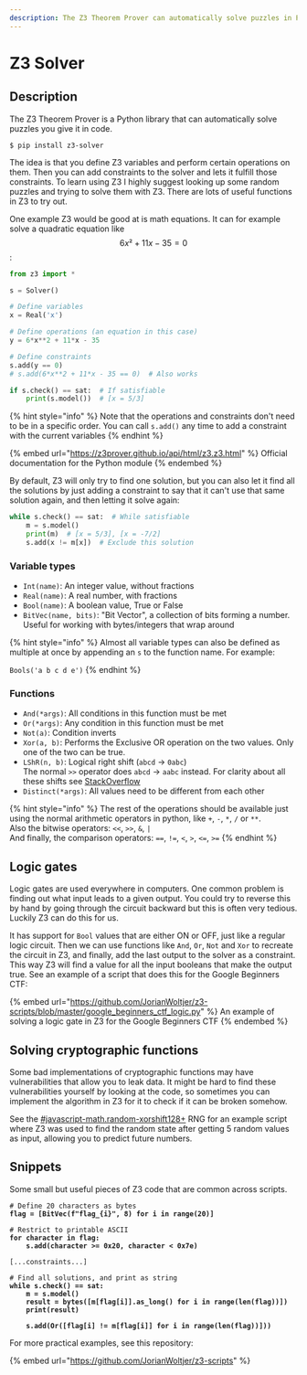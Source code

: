 ```yaml
---
description: The Z3 Theorem Prover can automatically solve puzzles in Python
---
```


# Z3 Solver

## Description

The Z3 Theorem Prover is a Python library that can automatically solve puzzles you give it in code.&#x20;

```shell-session
$ pip install z3-solver
```

The idea is that you define Z3 variables and perform certain operations on them. Then you can add constraints to the solver and lets it fulfill those constraints. To learn using Z3 I highly suggest looking up some random puzzles and trying to solve them with Z3. There are lots of useful functions in Z3 to try out.&#x20;

One example Z3 would be good at is math equations. It can for example solve a quadratic equation like $$6x² + 11x - 35 = 0$$:

```python
from z3 import *

s = Solver()

# Define variables
x = Real('x')

# Define operations (an equation in this case)
y = 6*x**2 + 11*x - 35

# Define constraints
s.add(y == 0)
# s.add(6*x**2 + 11*x - 35 == 0)  # Also works

if s.check() == sat:  # If satisfiable
    print(s.model())  # [x = 5/3]
```

{% hint style="info" %}
Note that the operations and constraints don't need to be in a specific order. You can call `s.add()` any time to add a constraint with the current variables
{% endhint %}

{% embed url="https://z3prover.github.io/api/html/z3.z3.html" %}
Official documentation for the Python module
{% endembed %}

By default, Z3 will only try to find one solution, but you can also let it find all the solutions by just adding a constraint to say that it can't use that same solution again, and then letting it solve again:

```python
while s.check() == sat:  # While satisfiable
    m = s.model()
    print(m)  # [x = 5/3], [x = -7/2]
    s.add(x != m[x])  # Exclude this solution
```

### Variable types

* `Int(name)`: An integer value, without fractions
* `Real(name)`: A real number, with fractions
* `Bool(name)`: A boolean value, True or False
* `BitVec(name, bits)`: "Bit Vector", a collection of bits forming a number. Useful for working with bytes/integers that wrap around

{% hint style="info" %}
Almost all variable types can also be defined as multiple at once by appending an `s` to the function name. For example:

`Bools('a b c d e')`
{% endhint %}

### Functions

* `And(*args)`: All conditions in this function must be met
* `Or(*args)`: Any condition in this function must be met
* `Not(a)`: Condition inverts
* `Xor(a, b)`: Performs the Exclusive OR operation on the two values. Only one of the two can be true.&#x20;
* `LShR(n, b)`: Logical right shift (`abcd` -> `0abc`)\
  The normal `>>` operator does `abcd` -> `aabc` instead. For clarity about all these shifts see [StackOverflow](https://stackoverflow.com/a/44695162/10508498)
* `Distinct(*args)`: All values need to be different from each other

{% hint style="info" %}
The rest of the operations should be available just using the normal arithmetic operators in python, like `+`, `-`, `*`, `/` or `**`. \
Also the bitwise operators: `<<`, `>>`, `&`, `|`\
And finally, the comparison operators: `==`, `!=`, `<`, `>`, `<=`, `>=`
{% endhint %}

## Logic gates

Logic gates are used everywhere in computers. One common problem is finding out what input leads to a given output. You could try to reverse this by hand by going through the circuit backward but this is often very tedious. Luckily Z3 can do this for us.

It has support for `Bool` values that are either ON or OFF, just like a regular logic circuit. Then we can use functions like `And`, `Or`, `Not` and `Xor` to recreate the circuit in Z3, and finally, add the last output to the solver as a constraint. This way Z3 will find a value for all the input booleans that make the output true. See an example of a script that does this for the Google Beginners CTF:

{% embed url="https://github.com/JorianWoltjer/z3-scripts/blob/master/google_beginners_ctf_logic.py" %}
An example of solving a logic gate in Z3 for the Google Beginners CTF
{% endembed %}

## Solving cryptographic functions

Some bad implementations of cryptographic functions may have vulnerabilities that allow you to leak data. It might be hard to find these vulnerabilities yourself by looking at the code, so sometimes you can implement the algorithm in Z3 for it to check if it can be broken somehow.&#x20;

See the [#javascript-math.random-xorshift128+](../pseudo-random-number-generators-prng.md#javascript-math.random-xorshift128+ "mention") RNG for an example script where Z3 was used to find the random state after getting 5 random values as input, allowing you to predict future numbers.&#x20;

## Snippets

Some small but useful pieces of Z3 code that are common across scripts.&#x20;

<pre class="language-python" data-title="Get all flags"><code class="lang-python"># Define 20 characters as bytes
<strong>flag = [BitVec(f"flag_{i}", 8) for i in range(20)]
</strong>
# Restrict to printable ASCII
<strong>for character in flag:
</strong><strong>    s.add(character >= 0x20, character &#x3C; 0x7e)
</strong>
[...constraints...]

# Find all solutions, and print as string
<strong>while s.check() == sat:
</strong><strong>    m = s.model()
</strong><strong>    result = bytes([m[flag[i]].as_long() for i in range(len(flag))])
</strong><strong>    print(result)
</strong><strong>
</strong><strong>    s.add(Or([flag[i] != m[flag[i]] for i in range(len(flag))]))
</strong></code></pre>

For more practical examples, see this repository:

{% embed url="https://github.com/JorianWoltjer/z3-scripts" %}
